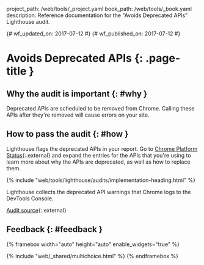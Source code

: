 project_path: /web/tools/_project.yaml
book_path: /web/tools/_book.yaml
description: Reference documentation for the "Avoids Deprecated APIs" Lighthouse audit.

{# wf_updated_on: 2017-07-12 #}
{# wf_published_on: 2017-07-12 #}

# Avoids Deprecated APIs  {: .page-title }

## Why the audit is important {: #why }

Deprecated APIs are scheduled to be removed from Chrome. Calling these APIs
after they're removed will cause errors on your site.

## How to pass the audit {: #how }

Lighthouse flags the deprecated APIs in your report. Go to [Chrome Platform
Status][CPS]{:.external} and expand the entries for the APIs that you're using
to learn more about why the APIs are deprecated, as well as how to replace
them.

[CPS]: https://www.chromestatus.com/features#deprecated

{% include "web/tools/lighthouse/audits/implementation-heading.html" %}

Lighthouse collects the deprecated API warnings that Chrome logs to the
DevTools Console.

[Audit source][src]{:.external}

[src]: https://github.com/GoogleChrome/lighthouse/blob/master/lighthouse-core/audits/deprecations.js

## Feedback {: #feedback }

{% framebox width="auto" height="auto" enable_widgets="true" %}
<script>
var label = 'Deprecated APIs / Helpful';
var url = 'https://github.com/google/webfundamentals/issues/new?title=[' +
      label + ']';
var feedback = {
  "category": "Lighthouse",
  "choices": [
    {
      "button": {
        "text": "This Doc Was Helpful"
      },
      "response": "Thanks for the feedback.",
      "analytics": {
        "label": label
      }
    },
    {
      "button": {
        "text": "This Doc Was Not Helpful"
      },
      "response": 'Sorry to hear that. Please <a href="' + url +
          '" target="_blank">open a GitHub issue</a> and tell us how to ' +
          'make it better.',
      "analytics": {
        "label": label,
        "value": 0
      }
    }
  ]
};
</script>
{% include "web/_shared/multichoice.html" %}
{% endframebox %}
